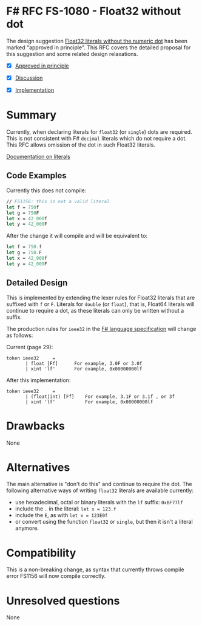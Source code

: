 # F# RFC FS-1080 - Float32 without dot

The design suggestion [Float32 literals without the numeric dot](https://github.com/fsharp/fslang-suggestions/issues/750) has been marked "approved in principle".
This RFC covers the detailed proposal for this suggestion and some related design relaxations.

* [x] [Approved in principle](https://github.com/fsharp/fslang-suggestions/issues/750#issuecomment-507304042)
* [x] [Discussion](https://github.com/fsharp/fslang-design/issues/414)
* [x] [Implementation](https://github.com/dotnet/fsharp/pull/7839)


# Summary
[summary]: #summary

Currently, when declaring literals for `float32` (or `single`) dots are required. This is not consistent with F# `decimal` literals which do not require a dot. This RFC allows omission of the dot in such Float32 literals.

[Documentation on literals](https://docs.microsoft.com/en-us/dotnet/fsharp/language-reference/literals#literal-types)

## Code Examples

Currently this does not compile:

```fsharp
// FS1156: this is not a valid literal
let f = 750f
let g = 750F
let x = 42_000f
let y = 42_000F
```

After the change it will compile and will be equivalent to:

```fsharp
let f = 750.f
let g = 750.F
let x = 42_000f
let y = 42_000F
```

## Detailed Design

This is implemented by extending the lexer rules for Float32 literals that are suffixed with `f` or `F`. Literals for `double` (or `float`), that is, Float64 literals will continue to require a dot, as these literals can only be written without a suffix.

The production rules for `ieee32` in the [F# language specification](https://fsharp.org/specs/language-spec/) will change as follows:

Current (page 29):

```f#
token ieee32     =  
       | float [Ff]      For example, 3.0F or 3.0f 
       | xint 'lf'       For example, 0x00000000lf 
```

After this implementation:

```f#
token ieee32     =  
       | (float|int) [Ff]    For example, 3.1F or 3.1f , or 3f
       | xint 'lf'           For example, 0x00000000lf 
```


# Drawbacks
[drawbacks]: #drawbacks

None

# Alternatives
[alternatives]: #alternatives

The main alternative is "don't do this" and continue to require the dot. The following alternative ways of writing `float32` literals are available currently:

* use hexadecimal, octal or binary literals with the `lf` suffix: `0xBF77lf`
* include the `.` in the literal: `let x = 123.f`
* include the `E`, as with `let x = 123E0f`
* or convert using the function `float32` or `single`, but then it isn't a literal anymore.

# Compatibility
[compatibility]: #compatibility

This is a non-breaking change, as syntax that currently throws compile error FS1156 will now compile correctly.

# Unresolved questions
[unresolved]: #unresolved-questions

None
